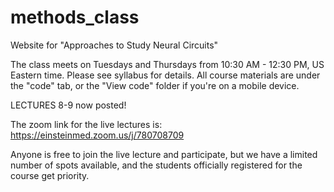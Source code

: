 # methods_class
Website for "Approaches to Study Neural Circuits"

The class meets on Tuesdays and Thursdays from 10:30 AM - 12:30 PM, US Eastern time.
Please see syllabus for details. All course materials are under the "code" tab,
or the "View code" folder if you're on a mobile device.

LECTURES 8-9 now posted!

The zoom link for the live lectures is: https://einsteinmed.zoom.us/j/780708709

Anyone is free to join the live lecture and participate, but we have a limited 
number of spots available, and the students officially registered for the 
course get priority.

